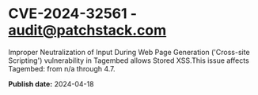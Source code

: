 # CVE-2024-32561 - audit@patchstack.com

Improper Neutralization of Input During Web Page Generation ('Cross-site Scripting') vulnerability in Tagembed allows Stored XSS.This issue affects Tagembed: from n/a through 4.7.



**Publish date:** 2024-04-18
